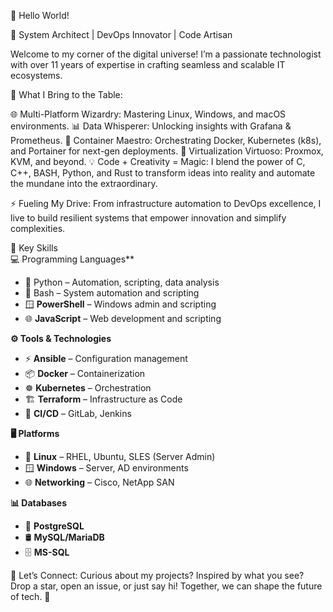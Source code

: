 👋 Hello World!

🚀 System Architect | DevOps Innovator | Code Artisan

Welcome to my corner of the digital universe! I’m a passionate technologist with over 11 years of expertise in crafting seamless and scalable IT ecosystems.

🌟 What I Bring to the Table:

🌐 Multi-Platform Wizardry: Mastering Linux, Windows, and macOS environments.
📊 Data Whisperer: Unlocking insights with Grafana & Prometheus.
🐳 Container Maestro: Orchestrating Docker, Kubernetes (k8s), and Portainer for next-gen deployments.
💾 Virtualization Virtuoso: Proxmox, KVM, and beyond.
💡 Code + Creativity = Magic:
I blend the power of C, C++, BASH, Python, and Rust to transform ideas into reality and automate the mundane into the extraordinary.

⚡ Fueling My Drive:
From infrastructure automation to DevOps excellence, I live to build resilient systems that empower innovation and simplify complexities.


🔧 Key Skills  
💻 Programming Languages**  
- 🐍 Python – Automation, scripting, data analysis  
- 🐚 Bash – System automation and scripting  
- 🪟 **PowerShell** – Windows admin and scripting  
- 🌐 **JavaScript** – Web development and scripting  

**⚙️ Tools & Technologies**  
- ⚡ **Ansible** – Configuration management  
- 📦 **Docker** – Containerization  
- ☸️ **Kubernetes** – Orchestration  
- 🏗️ **Terraform** – Infrastructure as Code  
- 🔄 **CI/CD** – GitLab, Jenkins  

**🖥️ Platforms**  
- 🐧 **Linux** – RHEL, Ubuntu, SLES (Server Admin)  
- 🪟 **Windows** – Server, AD environments  
- 🌐 **Networking** – Cisco, NetApp SAN  

**📊 Databases**  
- 🐘 **PostgreSQL**  
- 🛢️ **MySQL/MariaDB**  
- 🗄️ **MS-SQL**

💬 Let’s Connect:
Curious about my projects? Inspired by what you see? Drop a star, open an issue, or just say hi! Together, we can shape the future of tech. 🌟
